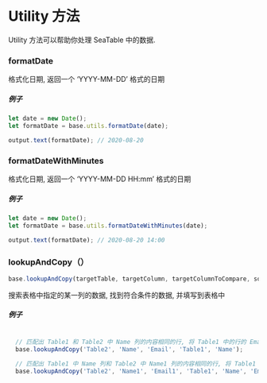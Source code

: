 # Utility 方法

Utility 方法可以帮助你处理 SeaTable 中的数据.

### formatDate

格式化日期, 返回一个 ‘YYYY-MM-DD’ 格式的日期

##### 例子

```javascript
let date = new Date();
let formatDate = base.utils.formatDate(date);

output.text(formatDate); // 2020-08-20
```

### formatDateWithMinutes

格式化日期, 返回一个 ‘YYYY-MM-DD HH:mm’ 格式的日期

##### 例子

```javascript
let date = new Date();
let formatDate = base.utils.formatDateWithMinutes(date);

output.text(formatDate); // 2020-08-20 14:00
```

### lookupAndCopy（）

```javascript
base.lookupAndCopy(targetTable, targetColumn, targetColumnToCompare, sourceTableName, sourceColumnName, sourceColumnToCompare = null);
```

搜索表格中指定的某一列的数据, 找到符合条件的数据, 并填写到表格中

##### 例子

```javascript
  
  // 匹配出 Table1 和 Table2 中 Name 列的内容相同的行, 将 Table1 中的行的 Email 列的内容到 Table2 中对应行的 Email 列
  base.lookupAndCopy('Table2', 'Name', 'Email', 'Table1', 'Name');
  
  // 匹配出 Table1 中 Name 列和 Table2 中 Name1 列的内容相同的行, 将 Table1 中的行的 Email 列的内容到 Table2 中对应行的 Email1 列
  base.lookupAndCopy('Table2', 'Name1', 'Email1', 'Table1', 'Name', 'Email');
```